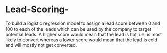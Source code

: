 # Lead-Scoring-
To build a logistic regression model to assign a lead score between 0 and 100 to each of the leads which can be used by the company to target potential leads. A higher   score would mean that the lead is hot, i.e. is most likely to convert whereas a lower score would mean that the lead is cold and will mostly not get converted.
